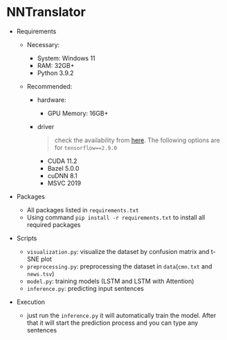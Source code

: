 # NNTranslator



* Requirements
  * Necessary:
    * System: Windows 11
    * RAM: 32GB+
    * Python 3.9.2
    
  * Recommended:
    
    * hardware:
    
      * GPU Memory: 16GB+
    
    * driver
    
      > check the availability from [here](https://tensorflow.google.cn/install/source_windows?hl=en#gpu). The following options are for `tensorflow==2.9.0`
    
      * CUDA 11.2
      * Bazel 5.0.0
      * cuDNN 8.1
      * MSVC 2019
  
* Packages
  * All packages listed in `requirements.txt`
  * Using command `pip install -r requirements.txt` to install all required packages
  
* Scripts
  * `visualization.py`: visualize the dataset by confusion matrix and t-SNE plot
  * `preprocessing.py`: preprocessing the dataset in `data`(`cmn.txt` and `news.tsv`)
  * `model.py`: training models (LSTM and LSTM with Attention)
  * `inference.py`: predicting input sentences
  
* Execution

  * just run the `inference.py` it will automatically train the model. After that it will start the prediction process and you can type any sentences